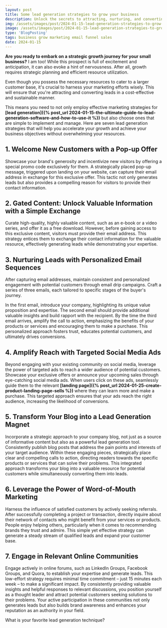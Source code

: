```yaml
---
layout: post
title: Some lead generation strategies to grow your business
description: Unlock the secrets to attracting, nurturing, and converting leads with proven lead generation strategies.
img: /assets/images/post/2024-01-15-lead-generation-strategies-to-grow-your-business/lead-generation-strategies-to-grow-your-business.jpg
image: /assets/images/post/2024-01-15-lead-generation-strategies-to-grow-your-business/lead-generation-strategies-to-grow-your-business.jpg
type: 'BlogPosting'
tags: business grow marketing email funnel sales
date: 2024-01-15  
---
```


**Are you ready to embark on a strategic growth journey for your small business?** I am too! While this prospect is full of excitement and anticipation, it can also evoke a hint of nervousness. After all, growth requires strategic planning and efficient resource utilization.

Even though you possess the necessary resources to cater to a larger customer base, it's crucial to harness your marketing efforts wisely. This will ensure that you're attracting and converting leads in a cost-effective and sustainable manner.

This means you need to not only employ effective marketing strategies for **[lead generation]({% post_url 2024-01-15-the-ultimate-guide-to-lead-generation-software-and-how-to-use-it %})** but also choose ones that are simple to implement and manage. Here are seven lead generation strategies that will help you accelerate your growth and achieve your business objectives without overwhelming your resources.

## 1. Welcome New Customers with a Pop-up Offer
Showcase your brand's generosity and incentivize new visitors by offering a special promo code exclusively for them. A strategically placed pop-up message, triggered upon landing on your website, can capture their email address in exchange for this exclusive offer. This tactic not only generates leads but also provides a compelling reason for visitors to provide their contact information.

## 2. Gated Content: Unlock Valuable Information with a Simple Exchange
Curate high-quality, highly valuable content, such as an e-book or a video series, and offer it as a free download. However, before gaining access to this exclusive content, visitors must provide their email address. This strategy entices them to exchange their contact information for the valuable resource, effectively generating leads while demonstrating your expertise.

## 3. Nurturing Leads with Personalized Email Sequences
After capturing email addresses, maintain consistent and personalized engagement with potential customers through email drip campaigns. Craft a series of three emails, each tailored to specific stages of the buyer's journey.

In the first email, introduce your company, highlighting its unique value proposition and expertise. The second email should provide additional valuable insights and build rapport with the recipient. By the time the third email arrives, amplify the call to action, emphasizing the benefits of your products or services and encouraging them to make a purchase. This personalized approach fosters trust, educates potential customers, and ultimately drives conversions.

## 4. Amplify Reach with Targeted Social Media Ads
Beyond engaging with your existing community on social media, leverage the power of targeted ads to reach a wider audience of potential customers. Showcase your exclusive offers or announce your upcoming sales through eye-catching social media ads. When users click on these ads, seamlessly guide them to the relevant **[landing page]({% post_url 2024-01-25-create-product-landing-page-sells %})** where they can learn more and make a purchase. This targeted approach ensures that your ads reach the right audience, increasing the likelihood of conversions. 

## 5. Transform Your Blog into a Lead Generation Magnet
Incorporate a strategic approach to your company blog, not just as a source of informative content but also as a powerful lead generation tool. Consistently publish blog posts that address the pain points and interests of your target audience. Within these engaging pieces, strategically place clear and compelling calls to action, directing readers towards the specific products or services that can solve their problems. This integrated approach transforms your blog into a valuable resource for potential customers while simultaneously converting them into leads. 

## 6. Leverage the Power of Word-of-Mouth Marketing
Harness the influence of satisfied customers by actively seeking referrals. After successfully completing a project or transaction, directly inquire about their network of contacts who might benefit from your services or products. People enjoy helping others, particularly when it comes to recommending brands they trust and admire. This simple yet effective strategy can generate a steady stream of qualified leads and expand your customer base. 

## 7. Engage in Relevant Online Communities
Engage actively in online forums, such as LinkedIn Groups, Facebook Groups, and Quora, to establish your expertise and generate leads. This low-effort strategy requires minimal time commitment – just 15 minutes each week – to make a significant impact. By consistently providing valuable insights and helpful responses to relevant discussions, you position yourself as a thought leader and attract potential customers seeking solutions to their problems. Your active participation in these communities not only generates leads but also builds brand awareness and enhances your reputation as an authority in your field. 

What is your favorite lead generation technique?
